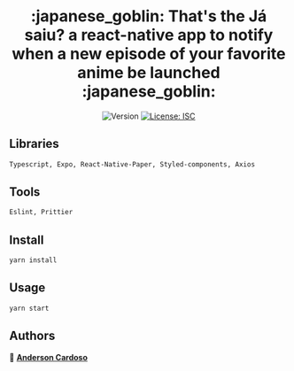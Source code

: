 <h1 align="center">:japanese_goblin: That's the Já saiu? a react-native app to notify when a new episode of your favorite anime be launched :japanese_goblin:</h1>
<p align="center">
  <img alt="Version" src="https://img.shields.io/badge/version-1.0.0-blue.svg?cacheSeconds=2592000" />
  <a href="#" target="_blank">
    <img alt="License: ISC" src="https://img.shields.io/badge/License-ISC-yellow.svg" />
  </a>
</p>

## Libraries

```sh
Typescript, Expo, React-Native-Paper, Styled-components, Axios
```

## Tools

```sh
Eslint, Prittier
```

## Install

```sh
yarn install
```

## Usage

```sh
yarn start
```

## Authors

👤 <a href="https://www.linkedin.com/in/andersoncardoso-dev/">**Anderson Cardoso**</a>
